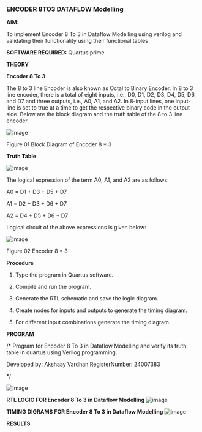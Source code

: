 ### ENCODER 8TO3 DATAFLOW Modelling

**AIM:**

To implement  Encoder 8 To 3 in Dataflow Modelling using verilog and validating their functionality using their functional tables

**SOFTWARE REQUIRED:** Quartus prime

**THEORY**

**Encoder 8 To 3**

The 8 to 3 line Encoder is also known as Octal to Binary Encoder. In 8 to 3 line encoder, there is a total of eight inputs, i.e., D0, D1, D2, D3, D4, D5, D6, and D7 and three outputs, i.e., A0, A1, and A2. In 8-input lines, one input-line is set to true at a time to get the respective binary code in the output side. Below are the block diagram and the truth table of the 8 to 3 line encoder.

![image](https://github.com/naavaneetha/ENCODER8TO3DATAFLOW/assets/154305477/0bc242c1-eb9e-4c47-afe5-30428470efc3)

Figure 01  Block Diagram of Encoder 8 * 3

**Truth Table**

![image](https://github.com/naavaneetha/ENCODER8TO3DATAFLOW/assets/154305477/35496b14-ae6e-4cd1-9abd-d6736b576575)

The logical expression of the term A0, A1, and A2 are as follows:

A0 = D1 + D3 + D5 + D7

A1 = D2 + D3 + D6 + D7

A2 = D4 + D5 + D6 + D7

Logical circuit of the above expressions is given below:

![image](https://github.com/naavaneetha/ENCODER8TO3DATAFLOW/assets/154305477/95acaee6-c873-4c75-89eb-ef09fb158053)

Figure 02  Encoder 8 * 3

**Procedure**

1. Type the program in Quartus software.

2. Compile and run the program.

3. Generate the RTL schematic and save the logic diagram.

4. Create nodes for inputs and outputs to generate the timing diagram.

5. For different input combinations generate the timing diagram.
   

**PROGRAM**

/* Program for Encoder 8 To 3 in Dataflow Modelling and verify its truth table in quartus using Verilog programming. 

Developed by: Akshaay Vardhan
RegisterNumber: 24007383

*/

![image](https://github.com/user-attachments/assets/3f70f544-4d2f-4642-b4cd-fc16d1c14028)


**RTL LOGIC FOR Encoder 8 To 3 in Dataflow Modelling**
![image](https://github.com/user-attachments/assets/193d251f-4104-40e1-abe7-bdcb7bec53ca)


**TIMING DIGRAMS FOR Encoder 8 To 3 in Dataflow Modelling**
![image](https://github.com/user-attachments/assets/500c1c6b-567e-4b6c-82ab-12776c57337d)


**RESULTS**




